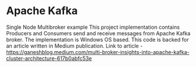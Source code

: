 # Apache Kafka
 Single Node Multibroker example 
This project implementation contains Producers and Consumers send and receive messages from Apache Kafka broker. The implementation is Windows OS based.
This code is backed for an article written in Medium publication.
Link to article - https://ganeshblog.medium.com/multi-broker-insights-into-apache-kafka-cluster-architecture-617b0abfc53e
